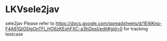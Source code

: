 # LKVsele2jav
sele2jav
Please refer to https://docs.google.com/spreadsheets/d/1Ei6Knq-F4A81QiG5lgOnTFI_HO6zKExhFXC-a3hDpsI/edit#gid=0 for tracking testcase
